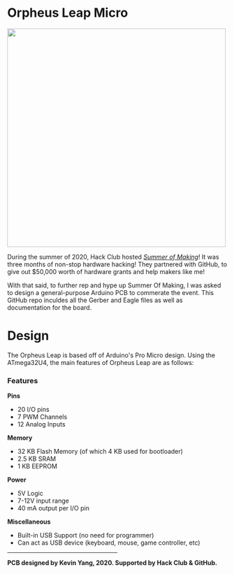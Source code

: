 # Orpheus Leap Micro

<img src="http://cloud-jrox24mrn.vercel.app/orpheus_leap_micro_final.png" width= "500px">

During the summer of 2020, Hack Club hosted [*Summer of Making*](https://summer.hackclub.com)! It was three months of non-stop hardware hacking! They partnered with GitHub, to give out $50,000 worth of hardware grants and help makers like me!

With that said, to further rep and hype up Summer Of Making, I was asked to design a general-purpose Arduino PCB to commerate the event. This GitHub repo inculdes all the Gerber and Eagle files as well as documentation for the board.

# Design

The Orpheus Leap is based off of Arduino's Pro Micro design. Using the ATmega32U4, the main features of Orpheus Leap are as follows:

### Features

**Pins**
* 20 I/O pins 
* 7 PWM Channels
* 12 Analog Inputs

**Memory**
* 32 KB Flash Memory (of which 4 KB used for bootloader)
* 2.5 KB SRAM
* 1 KB EEPROM

**Power**
* 5V Logic
* 7-12V input range
* 40 mA output per I/O pin

**Miscellaneous**
* Built-in USB Support (no need for programmer)
* Can act as USB device (keyboard, mouse, game controller, etc)

<!-- # Photos -->
<hr width="50%">

**PCB designed by Kevin Yang, 2020. Supported by Hack Club & GitHub.**

